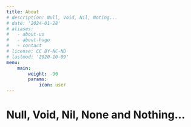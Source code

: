 ```yaml
---
title: About
# description: Null, Void, Nil, Noting...
# date: '2024-01-28'
# aliases:
#   - about-us
#   - about-hugo
#   - contact
# license: CC BY-NC-ND
# lastmod: '2020-10-09'
menu:
    main: 
        weight: -90
        params:
            icon: user
---
```


# Null, Void, Nil, None and Nothing...
